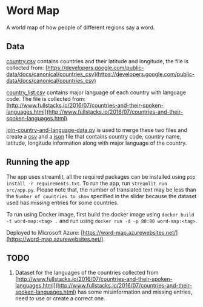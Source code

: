 # Word Map
A world map of how people of different regions say a word.

## Data
[country.csv](./data/country.csv) contains countries and their latitude and longitude, the file is collected from: [https://developers.google.com/public-data/docs/canonical/countries_csv](https://developers.google.com/public-data/docs/canonical/countries_csv)

[country_list.csv](./data/country_list.csv) contains major language of each country with language code. The file is collected from: [http://www.fullstacks.io/2016/07/countries-and-their-spoken-languages.html](http://www.fullstacks.io/2016/07/countries-and-their-spoken-languages.html)

[join-country-and-language-data.py](./utils/join-country-and-language-data.py) is used to merge these two files and create a [csv](./data/country_with_language.csv) and a [json](./data/country_with_language.json) file that contains country code, country name, latitude, longitude information along with major language of the country.

## Running the app

The app uses streamlit, all the required packages can be installed using `pip install -r requirements.txt`.
To run the app, run `streamlit run src/app.py`. Please note that, the number of translated text may be less than the `Number of countries to show` specified in the slider because the dataset used has missing entries for some countries.

To run using Docker image, first build the docker image using `docker build -t word-map:<tag> .` and run using `docker run -d -p 80:80 word-map:<tag>`.

Deployed to Microsoft Azure: [https://word-map.azurewebsites.net/](https://word-map.azurewebsites.net/).

## TODO

1. Dataset for the languages of the countries collected from [http://www.fullstacks.io/2016/07/countries-and-their-spoken-languages.html](http://www.fullstacks.io/2016/07/countries-and-their-spoken-languages.html) has some misinformation and missing entries, need to use or create a correct one.
